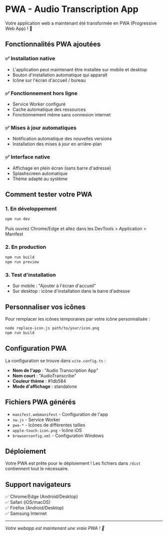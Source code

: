 # PWA - Audio Transcription App

Votre application web a maintenant été transformée en PWA (Progressive Web App) ! 🎉

## Fonctionnalités PWA ajoutées

### ✅ Installation native
- L'application peut maintenant être installée sur mobile et desktop
- Bouton d'installation automatique qui apparaît
- Icône sur l'écran d'accueil / bureau

### ✅ Fonctionnement hors ligne
- Service Worker configuré
- Cache automatique des ressources
- Fonctionnement même sans connexion internet

### ✅ Mises à jour automatiques
- Notification automatique des nouvelles versions
- Installation des mises à jour en arrière-plan

### ✅ Interface native
- Affichage en plein écran (sans barre d'adresse)
- Splashscreen automatique
- Thème adapté au système

## Comment tester votre PWA

### 1. En développement
```bash
npm run dev
```
Puis ouvrez Chrome/Edge et allez dans les DevTools > Application > Manifest

### 2. En production
```bash
npm run build
npm run preview
```

### 3. Test d'installation
- Sur mobile : "Ajouter à l'écran d'accueil"
- Sur desktop : icône d'installation dans la barre d'adresse

## Personnaliser vos icônes

Pour remplacer les icônes temporaires par votre icône personnalisée :

```bash
node replace-icon.js path/to/your/icon.png
npm run build
```

## Configuration PWA

La configuration se trouve dans `vite.config.ts` :
- **Nom de l'app** : "Audio Transcription App"
- **Nom court** : "AudioTranscribe"
- **Couleur thème** : #1db584
- **Mode d'affichage** : standalone

## Fichiers PWA générés

- `manifest.webmanifest` - Configuration de l'app
- `sw.js` - Service Worker
- `pwa-*` - Icônes de différentes tailles
- `apple-touch-icon.png` - Icône iOS
- `browserconfig.xml` - Configuration Windows

## Déploiement

Votre PWA est prête pour le déploiement ! Les fichiers dans `/dist` contiennent tout le nécessaire.

## Support navigateurs

✅ Chrome/Edge (Android/Desktop)  
✅ Safari (iOS/macOS)  
✅ Firefox (Android/Desktop)  
✅ Samsung Internet  

---

*Votre webapp est maintenant une vraie PWA ! 🚀*